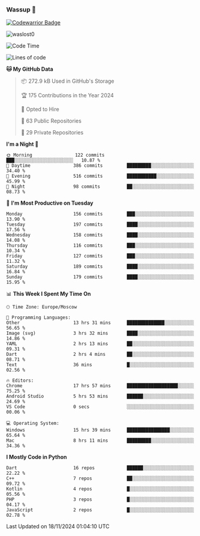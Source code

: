 ### Wassup 👋

[![Codewarrior Badge](https://www.codewars.com/users/waslost/badges/small)](https://www.codewars.com/users/waslost)

<p align="left"> <img src="https://komarev.com/ghpvc/?username=waslost0" alt="waslost0" /></p>

<!--START_SECTION:waka-->
![Code Time](http://img.shields.io/badge/Code%20Time-5%2C058%20hrs%2032%20mins-blue)

![Lines of code](https://img.shields.io/badge/From%20Hello%20World%20I%27ve%20Written-1.5%20million%20lines%20of%20code-blue)

**🐱 My GitHub Data** 

> 📦 272.9 kB Used in GitHub's Storage 
 > 
> 🏆 175 Contributions in the Year 2024
 > 
> 💼 Opted to Hire
 > 
> 📜 63 Public Repositories 
 > 
> 🔑 29 Private Repositories 
 > 
**I'm a Night 🦉** 

```text
🌞 Morning                122 commits         ███░░░░░░░░░░░░░░░░░░░░░░   10.87 % 
🌆 Daytime                386 commits         █████████░░░░░░░░░░░░░░░░   34.40 % 
🌃 Evening                516 commits         ███████████░░░░░░░░░░░░░░   45.99 % 
🌙 Night                  98 commits          ██░░░░░░░░░░░░░░░░░░░░░░░   08.73 % 
```
📅 **I'm Most Productive on Tuesday** 

```text
Monday                   156 commits         ███░░░░░░░░░░░░░░░░░░░░░░   13.90 % 
Tuesday                  197 commits         ████░░░░░░░░░░░░░░░░░░░░░   17.56 % 
Wednesday                158 commits         ████░░░░░░░░░░░░░░░░░░░░░   14.08 % 
Thursday                 116 commits         ███░░░░░░░░░░░░░░░░░░░░░░   10.34 % 
Friday                   127 commits         ███░░░░░░░░░░░░░░░░░░░░░░   11.32 % 
Saturday                 189 commits         ████░░░░░░░░░░░░░░░░░░░░░   16.84 % 
Sunday                   179 commits         ████░░░░░░░░░░░░░░░░░░░░░   15.95 % 
```


📊 **This Week I Spent My Time On** 

```text
🕑︎ Time Zone: Europe/Moscow

💬 Programming Languages: 
Other                    13 hrs 31 mins      ██████████████░░░░░░░░░░░   56.65 % 
Image (svg)              3 hrs 32 mins       ████░░░░░░░░░░░░░░░░░░░░░   14.86 % 
YAML                     2 hrs 13 mins       ██░░░░░░░░░░░░░░░░░░░░░░░   09.31 % 
Dart                     2 hrs 4 mins        ██░░░░░░░░░░░░░░░░░░░░░░░   08.71 % 
Text                     36 mins             █░░░░░░░░░░░░░░░░░░░░░░░░   02.56 % 

🔥 Editors: 
Chrome                   17 hrs 57 mins      ███████████████████░░░░░░   75.25 % 
Android Studio           5 hrs 53 mins       ██████░░░░░░░░░░░░░░░░░░░   24.69 % 
VS Code                  0 secs              ░░░░░░░░░░░░░░░░░░░░░░░░░   00.06 % 

💻 Operating System: 
Windows                  15 hrs 39 mins      ████████████████░░░░░░░░░   65.64 % 
Mac                      8 hrs 11 mins       █████████░░░░░░░░░░░░░░░░   34.36 % 
```

**I Mostly Code in Python** 

```text
Dart                     16 repos            ██████░░░░░░░░░░░░░░░░░░░   22.22 % 
C++                      7 repos             ██░░░░░░░░░░░░░░░░░░░░░░░   09.72 % 
Kotlin                   4 repos             █░░░░░░░░░░░░░░░░░░░░░░░░   05.56 % 
PHP                      3 repos             █░░░░░░░░░░░░░░░░░░░░░░░░   04.17 % 
JavaScript               2 repos             █░░░░░░░░░░░░░░░░░░░░░░░░   02.78 % 
```




 Last Updated on 18/11/2024 01:04:10 UTC
<!--END_SECTION:waka-->

